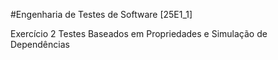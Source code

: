 #Engenharia de Testes de Software [25E1_1]

Exercício 2 Testes Baseados em Propriedades e Simulação de Dependências
